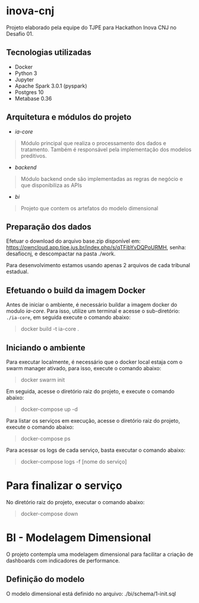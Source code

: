 # inova-cnj

Projeto elaborado pela equipe do TJPE para Hackathon Inova CNJ no Desafio 01.

## Tecnologias utilizadas

- Docker
- Python 3
- Jupyter
- Apache Spark 3.0.1 (pyspark)
- Postgres 10
- Metabase 0.36

## Arquitetura e módulos do projeto

- *ia-core*
> Módulo principal que realiza o processamento dos dados e tratamento. Também é responsável pela implementação dos modelos preditivos.

- *backend*
> Módulo backend onde são implementadas as regras de negócio e que disponibiliza as APIs

- *bi*
> Projeto que contem os artefatos do modelo dimensional

## Preparação dos dados

Efetuar o download do arquivo base.zip disponível em: https://owncloud.app.tjpe.jus.br/index.php/s/qTFibYvDQPoURMH, senha: desafiocnj, e descompactar na pasta ./work.

Para desenvolvimento estamos usando apenas 2 arquivos de cada tribunal estadual.

## Efetuando o build da imagem Docker

Antes de iniciar o ambiente, é necessário buildar a imagem docker do modulo *ia-core*. 
Para isso, utilize um terminal e acesse o sub-diretório: `./ia-core`, em seguida execute o comando abaixo:

> docker build -t ia-core .

## Iniciando o ambiente

Para executar localmente, é necessário que o docker local estaja com o swarm manager ativado, para isso, execute o comando abaixo:

> docker swarm init

Em seguida, acesse o diretório raiz do projeto, e execute o comando abaixo:

> docker-compose up -d

Para listar os serviços em execução, acesse o diretório raiz do projeto, execute o comando abaixo:

> docker-compose ps

Para acessar os logs de cada serviço, basta executar o comando abaixo: 

> docker-compose logs -f [nome do serviço]



# Para finalizar o serviço

No diretório raiz do projeto, executar o comando abaixo:

> docker-compose down


# BI - Modelagem Dimensional

O projeto contempla uma modelagem dimensional para facilitar a criação de dashboards com indicadores de performance.

## Definição do modelo 

O modelo dimensional está definido no arquivo: ./bi/schema/1-init.sql

